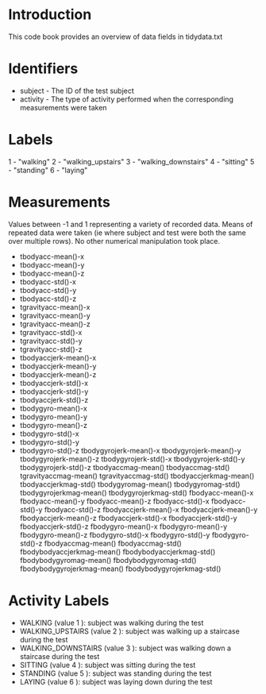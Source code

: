 # Introduction
This code book provides an overview of data fields in  tidydata.txt

Identifiers
===========
- subject  - The ID of the test subject
- activity  - The type of activity performed when the corresponding measurements were taken

Labels
======
1 - "walking"
2 - "walking_upstairs"
3 - "walking_downstairs"
4 - "sitting"
5 - "standing"
6 - "laying"

Measurements
============
Values between -1 and 1 representing a variety of recorded data. Means of repeated data were taken (ie where subject and test were both the same over multiple rows). No other numerical manipulation took place.

- tbodyacc-mean()-x
- tbodyacc-mean()-y
- tbodyacc-mean()-z
- tbodyacc-std()-x
- tbodyacc-std()-y
- tbodyacc-std()-z
- tgravityacc-mean()-x
- tgravityacc-mean()-y
- tgravityacc-mean()-z
- tgravityacc-std()-x
- tgravityacc-std()-y
- tgravityacc-std()-z
- tbodyaccjerk-mean()-x
- tbodyaccjerk-mean()-y
- tbodyaccjerk-mean()-z
- tbodyaccjerk-std()-x
- tbodyaccjerk-std()-y
- tbodyaccjerk-std()-z
- tbodygyro-mean()-x
- tbodygyro-mean()-y
- tbodygyro-mean()-z
- tbodygyro-std()-x
- tbodygyro-std()-y
- tbodygyro-std()-z
 tbodygyrojerk-mean()-x
 tbodygyrojerk-mean()-y
 tbodygyrojerk-mean()-z
 tbodygyrojerk-std()-x
 tbodygyrojerk-std()-y
 tbodygyrojerk-std()-z
 tbodyaccmag-mean()
 tbodyaccmag-std()
 tgravityaccmag-mean()
 tgravityaccmag-std()
 tbodyaccjerkmag-mean()
 tbodyaccjerkmag-std()
 tbodygyromag-mean()
 tbodygyromag-std()
 tbodygyrojerkmag-mean()
 tbodygyrojerkmag-std()
 fbodyacc-mean()-x
 fbodyacc-mean()-y
 fbodyacc-mean()-z
 fbodyacc-std()-x
 fbodyacc-std()-y
 fbodyacc-std()-z
 fbodyaccjerk-mean()-x
 fbodyaccjerk-mean()-y
 fbodyaccjerk-mean()-z
 fbodyaccjerk-std()-x
 fbodyaccjerk-std()-y
 fbodyaccjerk-std()-z
 fbodygyro-mean()-x
 fbodygyro-mean()-y
 fbodygyro-mean()-z
 fbodygyro-std()-x
 fbodygyro-std()-y
 fbodygyro-std()-z
 fbodyaccmag-mean()
 fbodyaccmag-std()
 fbodybodyaccjerkmag-mean()
 fbodybodyaccjerkmag-std()
 fbodybodygyromag-mean()
 fbodybodygyromag-std()
 fbodybodygyrojerkmag-mean()
 fbodybodygyrojerkmag-std()


Activity Labels
===============
- WALKING  (value  1 ): subject was walking during the test
- WALKING_UPSTAIRS  (value  2 ): subject was walking up a staircase during the test
- WALKING_DOWNSTAIRS  (value  3 ): subject was walking down a staircase during the test
- SITTING  (value  4 ): subject was sitting during the test
- STANDING  (value  5 ): subject was standing during the test
- LAYING  (value  6 ): subject was laying down during the test
